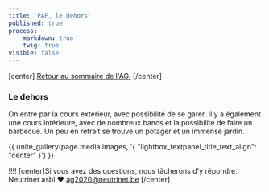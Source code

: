 ```yaml
---
title: 'PAF, le dehors'
published: true
process:
    markdown: true
    twig: true
visible: false
---
```


[center]
[Retour au sommaire de l'AG.](/ag2020?classes=btn,btn-primary) 
[/center]

### Le dehors

On entre par la cours extérieur, avec possibilité de se garer. Il y a également une cours intérieure, avec de nombreux bancs et la possibilité de faire un barbecue. Un peu en retrait se trouve un potager et un immense jardin.


<p>{{ unite_gallery(page.media.images, '{ "lightbox_textpanel_title_text_align": "center" }') }}</p>

!!!! [center]Si vous avez des questions, nous tâcherons d'y répondre.</br>Neutrinet asbl ♥ <a href="mailto:ag2020@neutrinet.be?subject=[AGFFDN2020] Le lieu et son accessibilité&body=Étant passé par la page décrivant le lieu, j'ai l'une ou l'autre question remarque ou commentaire.%0D%0A%0D%0A%0D%0A">ag2020@neutrinet.be</a> [/center]
